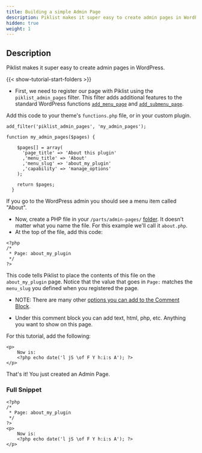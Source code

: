 ```yaml
---
title: Building a simple Admin Page
description: Piklist makes it super easy to create admin pages in WordPress.
hidden: true
weight: 1
---
```


## Description
Piklist makes it super easy to create admin pages in WordPress.

{{< show-tutorial-start-folders >}}

* First, we need to register our page with Piklist using the `piklist_admin_pages` filter. This filter adds additional features to the standard WordPress functions [`add_menu_page`](https://developer.wordpress.org/reference/functions/add_menu_page/) and [`add_submenu_page`](https://developer.wordpress.org/reference/functions/add_submenu_page/).

Add this code to your theme's `functions.php` file, or in your custom plugin.

```
add_filter('piklist_admin_pages', 'my_admin_pages');

function my_admin_pages($pages) {

    $pages[] = array(
      'page_title' => 'About this plugin'
      ,'menu_title' => 'About'
      ,'menu_slug' => 'about_my_plugin'
      ,'capability' => 'manage_options'
    );

    return $pages;
  }
```

If you go to the WordPress admin you should see a menu item called "About".


* Now, create a PHP file in your `/parts/admin-pages/` [folder](/folder-structure/). It doesn't matter what you name the file. For this example we'll call it `about.php`.
* At the top of the file, add this code:

```
<?php
/*
 * Page: about_my_plugin
 */
?>
```

This code tells Piklist to place the contents of this file on the `about_my_plugin` page. Notice that the value that goes in `Page:` matches the `menu_slug` you defined when you registered the page.

* NOTE: There are many other [options you can add to the Comment Block](/Piklist-Documentation/folder-structure/comment-block-parameters/).

* Under this comment block you can add text, html, php, etc. Anything you want to show on this page.

For this tutorial, add the following:
```
<p>
    Now is:
    <?php echo date('l jS \of F Y h:i:s A'); ?>
</p>

```

That's it! You just created an Admin Page.

### Full Snippet

```
<?php
/*
 * Page: about_my_plugin
 */
?>
<p>
    Now is:
    <?php echo date('l jS \of F Y h:i:s A'); ?>
</p>

```
